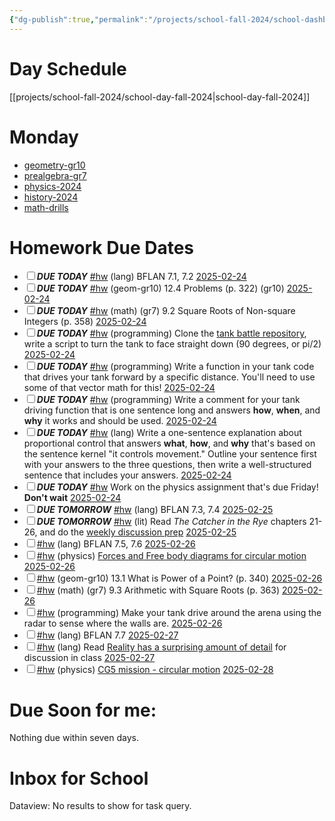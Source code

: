 ```yaml
---
{"dg-publish":true,"permalink":"/projects/school-fall-2024/school-dashboard/"}
---
```



# Day Schedule

[[projects/school-fall-2024/school-day-fall-2024\|school-day-fall-2024]]

<span><span><span alt="school-day-fall-2024 > Monday" src="school-day-fall-2024#Monday" class="internal-embed markdown-embed inline-embed is-loaded"><div class="markdown-embed-title"></div><div class="markdown-preview-view markdown-rendered show-indentation-guide"><h1 data-heading="Monday" dir="auto">Monday</h1>
<ul>
<li dir="auto"><a data-href="geometry-gr10" href="geometry-gr10" class="internal-link" target="_blank" rel="noopener nofollow">geometry-gr10</a></li>
<li dir="auto"><a data-href="prealgebra-gr7" href="prealgebra-gr7" class="internal-link" target="_blank" rel="noopener nofollow">prealgebra-gr7</a></li>
<li dir="auto"><a data-href="physics-2024" href="physics-2024" class="internal-link" target="_blank" rel="noopener nofollow">physics-2024</a></li>
<li dir="auto"><a data-href="history-2024" href="history-2024" class="internal-link" target="_blank" rel="noopener nofollow">history-2024</a></li>
<li dir="auto"><a data-href="math-drills" href="math-drills" class="internal-link" target="_blank" rel="noopener nofollow">math-drills</a></li>
</ul></div></span></span></span>

# Homework Due Dates

<div><ul class="contains-task-list"><li data-task=" " class="dataview task-list-item"><input type="checkbox" class="dataview task-list-item-checkbox"><span><strong><em>DUE TODAY</em></strong> <a href="#hw" class="tag" target="_blank" rel="noopener nofollow">#hw</a> (lang) BFLAN 7.1, 7.2 <a data-href="2025-02-24" href="2025-02-24" class="internal-link" target="_blank" rel="noopener nofollow">2025-02-24</a></span></li><li data-task=" " class="dataview task-list-item"><input type="checkbox" class="dataview task-list-item-checkbox"><span><strong><em>DUE TODAY</em></strong> <a href="#hw" class="tag" target="_blank" rel="noopener nofollow">#hw</a> (geom-gr10) 12.4 Problems  (p. 322) (gr10) <a data-href="2025-02-24" href="2025-02-24" class="internal-link" target="_blank" rel="noopener nofollow">2025-02-24</a></span></li><li data-task=" " class="dataview task-list-item"><input type="checkbox" class="dataview task-list-item-checkbox"><span><strong><em>DUE TODAY</em></strong> <a href="#hw" class="tag" target="_blank" rel="noopener nofollow">#hw</a> (math) (gr7) 9.2 Square Roots of Non-square Integers (p. 358) <a data-href="2025-02-24" href="2025-02-24" class="internal-link" target="_blank" rel="noopener nofollow">2025-02-24</a></span></li><li data-task=" " class="dataview task-list-item"><input type="checkbox" class="dataview task-list-item-checkbox"><span><strong><em>DUE TODAY</em></strong> <a href="#hw" class="tag" target="_blank" rel="noopener nofollow">#hw</a> (programming) Clone the <a data-tooltip-position="top" aria-label="https://github.com/aethertap/tank-battle" rel="noopener nofollow" class="external-link" href="https://github.com/aethertap/tank-battle" target="_blank">tank battle repository</a>, write a script to turn the tank to face straight down (90 degrees, or pi/2) <a data-href="2025-02-24" href="2025-02-24" class="internal-link" target="_blank" rel="noopener nofollow">2025-02-24</a></span></li><li data-task=" " class="dataview task-list-item"><input type="checkbox" class="dataview task-list-item-checkbox"><span><strong><em>DUE TODAY</em></strong> <a href="#hw" class="tag" target="_blank" rel="noopener nofollow">#hw</a> (programming) Write a function in your tank code that drives your tank forward by a specific distance. You'll need to use some of that vector math  for this! <a data-href="2025-02-24" href="2025-02-24" class="internal-link" target="_blank" rel="noopener nofollow">2025-02-24</a></span></li><li data-task=" " class="dataview task-list-item"><input type="checkbox" class="dataview task-list-item-checkbox"><span><strong><em>DUE TODAY</em></strong> <a href="#hw" class="tag" target="_blank" rel="noopener nofollow">#hw</a> (programming) Write a comment for your tank driving function that is one sentence long and answers <strong>how</strong>, <strong>when</strong>, and <strong>why</strong> it works and should be used. <a data-href="2025-02-24" href="2025-02-24" class="internal-link" target="_blank" rel="noopener nofollow">2025-02-24</a></span></li><li data-task=" " class="dataview task-list-item"><input type="checkbox" class="dataview task-list-item-checkbox"><span><strong><em>DUE TODAY</em></strong> <a href="#hw" class="tag" target="_blank" rel="noopener nofollow">#hw</a> (lang) Write a one-sentence explanation about proportional control that answers <strong>what</strong>, <strong>how</strong>, and <strong>why</strong> that's based on the sentence kernel "it controls movement." Outline your sentence first with your answers to the three questions, then write a well-structured sentence that includes your answers. <a data-href="2025-02-24" href="2025-02-24" class="internal-link" target="_blank" rel="noopener nofollow">2025-02-24</a></span></li><li data-task=" " class="dataview task-list-item"><input type="checkbox" class="dataview task-list-item-checkbox"><span><strong><em>DUE TODAY</em></strong> <a href="#hw" class="tag" target="_blank" rel="noopener nofollow">#hw</a> Work on the physics assignment that's due Friday! <strong>Don't wait</strong> <a data-href="2025-02-24" href="2025-02-24" class="internal-link" target="_blank" rel="noopener nofollow">2025-02-24</a></span></li><li data-task=" " class="dataview task-list-item"><input type="checkbox" class="dataview task-list-item-checkbox"><span><strong><em>DUE TOMORROW</em></strong> <a href="#hw" class="tag" target="_blank" rel="noopener nofollow">#hw</a> (lang) BFLAN 7.3, 7.4 <a data-href="2025-02-25" href="2025-02-25" class="internal-link" target="_blank" rel="noopener nofollow">2025-02-25</a></span></li><li data-task=" " class="dataview task-list-item"><input type="checkbox" class="dataview task-list-item-checkbox"><span><strong><em>DUE TOMORROW</em></strong> <a href="#hw" class="tag" target="_blank" rel="noopener nofollow">#hw</a> (lit) Read <em>The Catcher in the Rye</em> chapters 21-26, and do the <a data-tooltip-position="top" aria-label="https://school.ginosterous.com/projects/school-fall-2024/language/catcher-in-the-rye" rel="noopener nofollow" class="external-link" href="https://school.ginosterous.com/projects/school-fall-2024/language/catcher-in-the-rye" target="_blank">weekly discussion prep</a> <a data-href="2025-02-25" href="2025-02-25" class="internal-link" target="_blank" rel="noopener nofollow">2025-02-25</a></span></li><li data-task=" " class="dataview task-list-item"><input type="checkbox" class="dataview task-list-item-checkbox"><span><a href="#hw" class="tag" target="_blank" rel="noopener nofollow">#hw</a> (lang) BFLAN 7.5, 7.6 <a data-href="2025-02-26" href="2025-02-26" class="internal-link" target="_blank" rel="noopener nofollow">2025-02-26</a></span></li><li data-task=" " class="dataview task-list-item"><input type="checkbox" class="dataview task-list-item-checkbox"><span><a href="#hw" class="tag" target="_blank" rel="noopener nofollow">#hw</a> (physics) <a data-tooltip-position="top" aria-label="https://www.physicsclassroom.com/Concept-Builders/Circular-and-Satellite-Motion/Forces-In-Circles" rel="noopener nofollow" class="external-link" href="https://www.physicsclassroom.com/Concept-Builders/Circular-and-Satellite-Motion/Forces-In-Circles" target="_blank">Forces and Free body diagrams for circular motion</a> <a data-href="2025-02-26" href="2025-02-26" class="internal-link" target="_blank" rel="noopener nofollow">2025-02-26</a></span></li><li data-task=" " class="dataview task-list-item"><input type="checkbox" class="dataview task-list-item-checkbox"><span><a href="#hw" class="tag" target="_blank" rel="noopener nofollow">#hw</a> (geom-gr10) 13.1 What is Power of a Point?  (p. 340) <a data-href="2025-02-26" href="2025-02-26" class="internal-link" target="_blank" rel="noopener nofollow">2025-02-26</a></span></li><li data-task=" " class="dataview task-list-item"><input type="checkbox" class="dataview task-list-item-checkbox"><span><a href="#hw" class="tag" target="_blank" rel="noopener nofollow">#hw</a> (math) (gr7) 9.3 Arithmetic with Square Roots (p. 363) <a data-href="2025-02-26" href="2025-02-26" class="internal-link" target="_blank" rel="noopener nofollow">2025-02-26</a></span></li><li data-task=" " class="dataview task-list-item"><input type="checkbox" class="dataview task-list-item-checkbox"><span><a href="#hw" class="tag" target="_blank" rel="noopener nofollow">#hw</a> (programming) Make your tank drive around the arena using the radar to sense where the walls are. <a data-href="2025-02-26" href="2025-02-26" class="internal-link" target="_blank" rel="noopener nofollow">2025-02-26</a></span></li><li data-task=" " class="dataview task-list-item"><input type="checkbox" class="dataview task-list-item-checkbox"><span><a href="#hw" class="tag" target="_blank" rel="noopener nofollow">#hw</a> (lang) BFLAN 7.7 <a data-href="2025-02-27" href="2025-02-27" class="internal-link" target="_blank" rel="noopener nofollow">2025-02-27</a></span></li><li data-task=" " class="dataview task-list-item"><input type="checkbox" class="dataview task-list-item-checkbox"><span><a href="#hw" class="tag" target="_blank" rel="noopener nofollow">#hw</a> (lang) Read <a data-tooltip-position="top" aria-label="http://johnsalvatier.org/blog/2017/reality-has-a-surprising-amount-of-detail" rel="noopener nofollow" class="external-link" href="http://johnsalvatier.org/blog/2017/reality-has-a-surprising-amount-of-detail" target="_blank">Reality has a surprising amount of detail</a> for discussion in class <a data-href="2025-02-27" href="2025-02-27" class="internal-link" target="_blank" rel="noopener nofollow">2025-02-27</a></span></li><li data-task=" " class="dataview task-list-item"><input type="checkbox" class="dataview task-list-item-checkbox"><span><a href="#hw" class="tag" target="_blank" rel="noopener nofollow">#hw</a> (physics) <a data-tooltip-position="top" aria-label="https://www.physicsclassroom.com/mop/Circular-and-Satellite-Motion/Mathematical-Analysis" rel="noopener nofollow" class="external-link" href="https://www.physicsclassroom.com/mop/Circular-and-Satellite-Motion/Mathematical-Analysis" target="_blank">CG5 mission - circular motion</a> <a data-href="2025-02-28" href="2025-02-28" class="internal-link" target="_blank" rel="noopener nofollow">2025-02-28</a></span></li></ul></div>


# Due Soon for me:

<p><span>Nothing due within seven days.</span></p>

# Inbox for School
<div><div class="dataview dataview-error-box"><p class="dataview dataview-error-message">Dataview: No results to show for task query.</p></div></div>